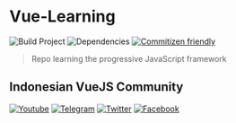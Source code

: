 # Vue-Learning

![Build Project](https://github.com/vuejs-id/blog/workflows/Build%20Project/badge.svg) ![Dependencies](https://img.shields.io/david/vuejs-id/blog.svg)  [![Commitizen friendly](https://img.shields.io/badge/commitizen-friendly-brightgreen.svg)](http://commitizen.github.io/cz-cli/)

>Repo learning the progressive JavaScript framework

## Indonesian VueJS Community

[![Youtube](https://img.shields.io/badge/YouTube-Vuejs%20Indonesia-red)](https://www.youtube.com/channel/UCJsej0PNwDydEUKXGi2cUEg/featured) [![Telegram](https://img.shields.io/badge/Telegram-vuejsindonesia-blue)](https://t.me/vuejsindonesia) [![Twitter](https://img.shields.io/badge/Twitter-vuejs_id-blue)](https://twitter.com/vuejs_id) [![Facebook](https://img.shields.io/badge/Facebook-Vue.js%20Indonesia-blue)](https://www.facebook.com/groups/1675298779418239/)